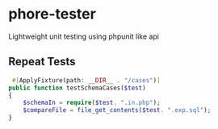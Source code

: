 # phore-tester
Lightweight unit testing using phpunit like api




## Repeat Tests

```php
 #[ApplyFixture(path: __DIR__ . "/cases")]
public function testSchemaCases($test)
{
    $schemaIn = require($test. ".in.php");
    $compareFile = file_get_contents($test. ".exp.sql");
}
```